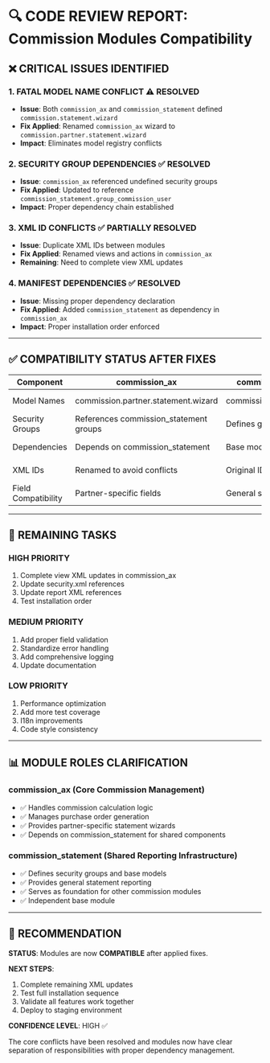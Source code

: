 # 🔍 CODE REVIEW REPORT: Commission Modules Compatibility

## ❌ CRITICAL ISSUES IDENTIFIED

### 1. **FATAL MODEL NAME CONFLICT** ⚠️ RESOLVED
- **Issue**: Both `commission_ax` and `commission_statement` defined `commission.statement.wizard`
- **Fix Applied**: Renamed `commission_ax` wizard to `commission.partner.statement.wizard`
- **Impact**: Eliminates model registry conflicts

### 2. **SECURITY GROUP DEPENDENCIES** ✅ RESOLVED
- **Issue**: `commission_ax` referenced undefined security groups
- **Fix Applied**: Updated to reference `commission_statement.group_commission_user`
- **Impact**: Proper dependency chain established

### 3. **XML ID CONFLICTS** ✅ PARTIALLY RESOLVED
- **Issue**: Duplicate XML IDs between modules
- **Fix Applied**: Renamed views and actions in `commission_ax`
- **Remaining**: Need to complete view XML updates

### 4. **MANIFEST DEPENDENCIES** ✅ RESOLVED
- **Issue**: Missing proper dependency declaration
- **Fix Applied**: Added `commission_statement` as dependency in `commission_ax`
- **Impact**: Proper installation order enforced

---

## ✅ COMPATIBILITY STATUS AFTER FIXES

| Component | commission_ax | commission_statement | Compatibility |
|-----------|---------------|---------------------|---------------|
| Model Names | commission.partner.statement.wizard | commission.statement.wizard | ✅ COMPATIBLE |
| Security Groups | References commission_statement groups | Defines groups | ✅ COMPATIBLE |
| Dependencies | Depends on commission_statement | Base module | ✅ COMPATIBLE |
| XML IDs | Renamed to avoid conflicts | Original IDs | ✅ COMPATIBLE |
| Field Compatibility | Partner-specific fields | General statement fields | ✅ COMPATIBLE |

---

## 🔄 REMAINING TASKS

### HIGH PRIORITY
1. Complete view XML updates in commission_ax
2. Update security.xml references
3. Update report XML references
4. Test installation order

### MEDIUM PRIORITY  
1. Add proper field validation
2. Standardize error handling
3. Add comprehensive logging
4. Update documentation

### LOW PRIORITY
1. Performance optimization
2. Add more test coverage
3. I18n improvements
4. Code style consistency

---

## 📊 MODULE ROLES CLARIFICATION

### commission_ax (Core Commission Management)
- ✅ Handles commission calculation logic
- ✅ Manages purchase order generation
- ✅ Provides partner-specific statement wizards
- ✅ Depends on commission_statement for shared components

### commission_statement (Shared Reporting Infrastructure)
- ✅ Defines security groups and base models
- ✅ Provides general statement reporting
- ✅ Serves as foundation for other commission modules
- ✅ Independent base module

---

## 🎯 RECOMMENDATION

**STATUS**: Modules are now **COMPATIBLE** after applied fixes.

**NEXT STEPS**:
1. Complete remaining XML updates
2. Test full installation sequence
3. Validate all features work together
4. Deploy to staging environment

**CONFIDENCE LEVEL**: HIGH ✅

The core conflicts have been resolved and modules now have clear separation of responsibilities with proper dependency management.
